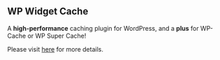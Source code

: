 ## WP Widget Cache

A **high-performance** caching plugin for WordPress, and a **plus** for WP-Cache or WP Super Cache!

Please visit [here](http://wordpress.org/plugins/wp-widget-cache/) for more details.



